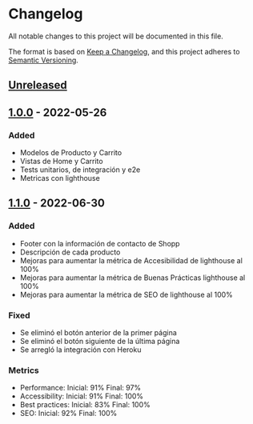 # Changelog

All notable changes to this project will be documented in this file.

The format is based on [Keep a Changelog](https://keepachangelog.com/en/1.0.0/),
and this project adheres to [Semantic Versioning](https://semver.org/spec/v2.0.0.html).

## [Unreleased]

## [1.0.0] - 2022-05-26

### Added

-   Modelos de Producto y Carrito
-   Vistas de Home y Carrito
-   Tests unitarios, de integración y e2e
-   Metricas con lighthouse

[unreleased]: https://github.com/frlp-utn-ingsoft/shopp/compare/v1.0.0...HEAD
[1.0.0]: https://github.com/frlp-utn-ingsoft/shopp/releases/tag/v1.0.0

## [1.1.0] - 2022-06-30

### Added

-   Footer con la información de contacto de Shopp
-   Descripción de cada producto
-   Mejoras para aumentar la métrica de Accesibilidad de lighthouse al 100%
-   Mejoras para aumentar la métrica de Buenas Prácticas lighthouse al 100%
-   Mejoras para aumentar la métrica de SEO de lighthouse al 100%

### Fixed

-   Se eliminó el botón anterior de la primer página
-   Se eliminó el botón siguiente de la última página
-   Se arregló la integración con Heroku

### Metrics

-   Performance: 
    Inicial: 91% 
    Final: 97%
-   Accessibility:
    Inicial: 91% 
    Final: 100%
-   Best practices:
    Inicial: 83%
    Final: 100%
-   SEO:
    Inicial: 92% 
    Final: 100%

[1.1.0]: https://github.com/Noceloni/shopp/releases/tag/v1.2.2

